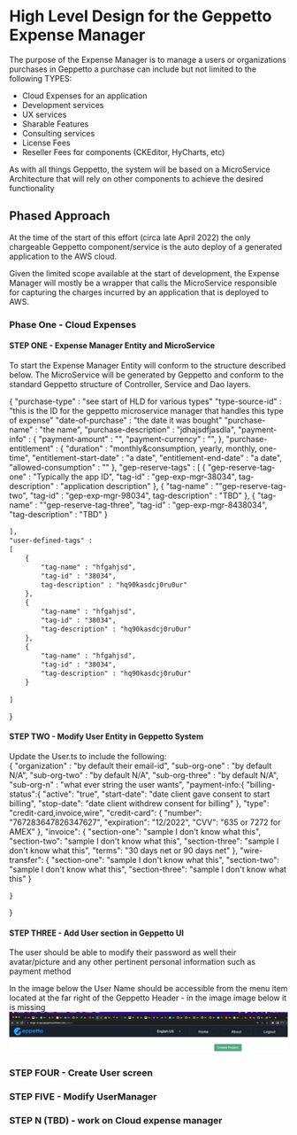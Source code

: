 # High Level Design for the Geppetto Expense Manager

The purpose of the Expense Manager is to manage a users or organizations purchases in Geppetto
a purchase can include but not limited to the following TYPES:

- Cloud Expenses for an application
- Development services
- UX services
- Sharable Features
- Consulting services
- License Fees
- Reseller Fees for components (CKEditor, HyCharts, etc)

As with all things Geppetto, the system will be based on a MicroService Architecture that will rely on other components to achieve the desired functionality

## Phased Approach

At the time of the start of this effort (circa late April 2022) the only chargeable Geppetto component/service is the auto deploy of a generated application to the AWS cloud.

Given the limited scope available at the start of development, the Expense Manager will mostly be a wrapper that calls the MicroService responsible for capturing the charges incurred by an application that is deployed to AWS.

### Phase One - Cloud Expenses

#### STEP ONE - Expense Manager Entity and MicroService

To start the Expense Manager Entity will conform to the structure described below. The MicroService will be generated by Geppetto and conform to the standard Geppetto structure of Controller, Service and Dao layers.    

{
    "purchase-type" : "see start of HLD for various types"
    "type-source-id" : "this is the ID for the geppetto microservice manager that handles this type of expense"
    "date-of-purchase" : "the date it was bought"
    "purchase-name" : "the name",
    "purchase-description" : "jdhajsdfjasdla",
    "payment-info" :
    {
        "payment-amount" : "",
        "payment-currency" : "",
    },
    "purchase-entitlement" :
    {
        "duration" : "monthly&consumption, yearly, monthly, one-time",
        "entitlement-start-date" : "a date",
        "entitlement-end-date" : "a date",
        "allowed-consumption" : ""
    },
    "gep-reserve-tags" :
    [
        {
            "gep-reserve-tag-one" : "Typically the app ID",
            "tag-id" : "gep-exp-mgr-38034",
            tag-description" : "application description"
        },
        {
            "tag-name" : ""gep-reserve-tag-two",
            "tag-id" : "gep-exp-mgr-98034",
            tag-description" : "TBD"
        },
        {
            "tag-name" : ""gep-reserve-tag-three",
            "tag-id" : "gep-exp-mgr-8438034",
            "tag-description" : "TBD"
        }

    ],
    "user-defined-tags" :
    [
        {
            "tag-name" : "hfgahjsd",
            "tag-id" : "38034",
            tag-description" : "hq90kasdcj0ru0ur"
        },
        {
            "tag-name" : "hfgahjsd",
            "tag-id" : "38034",
            "tag-description" : "hq90kasdcj0ru0ur"
        },
        {
            "tag-name" : "hfgahjsd",
            "tag-id" : "38034",
            "tag-description" : "hq90kasdcj0ru0ur"
        }

    ]
}

#### STEP TWO - Modify User Entity in Geppetto System

Update the User.ts to include the following:    
{
    "organization" : "by default their email-id",
    "sub-org-one"  : "by default N/A",
    "sub-org-two"  : "by default N/A",
    "sub-org-three"  : "by default N/A",
    "sub-org-n"     :  "what ever string the user wants",
    "payment-info:{
        "billing-status":{
            "active": "true",
            "start-date": "date client gave consent to start billing",
            "stop-date": "date client withdrew consent for billing"
        },
        "type":  "credit-card,invoice,wire",
        "credit-card": {
            "number": "767283647826347627",
            "expiration": "12/2022",
            "CVV": "635 or 7272 for AMEX"
        },
        "invoice": {
            "section-one": "sample I don't know what this",
            "section-two": "sample I don't know what this",
            "section-three": "sample I don't know what this",
            "terms": "30 days net or 90 days net"
        },
        "wire-transfer": {
            "section-one": "sample I don't know what this",
            "section-two": "sample I don't know what this",
            "section-three": "sample I don't know what this"
        }

    }
}

#### STEP THREE - Add User section in Geppetto UI

The user should be able to modify their password as well their avatar/picture and any other pertinent personal information such as payment method

In the image below the User Name should be accessible from the menu item located at the far right of the Geppetto Header - in the image image below it is missing
![Missing User Icon/Name](./images/missing%20user%20section.png)

### STEP FOUR  - Create User screen

### STEP FIVE - Modify UserManager

### STEP N (TBD) - work on Cloud expense manager
